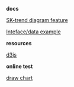 **docs**

[SK-trend diagram feature](https://docs.google.com/document/d/1IrlQaQqc-zDwbRoQSUghHdM_uQQE6oy9sQ7vRoua0kI/edit?usp=sharing)

[Inteface/data example](https://docs.google.com/spreadsheets/d/1-GuUQRF19SY3vxDGksYf1Zyyl8NKHomUCJefImpHdcI/edit?usp=sharing)


**resources**

[d3js](https://d3js.org/)

**online test**

[draw chart](http://a2.net.ua/git/chart)
